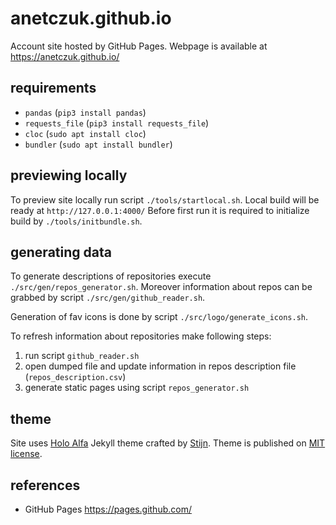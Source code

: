 # anetczuk.github.io

Account site hosted by GitHub Pages. Webpage is available at https://anetczuk.github.io/


## requirements

- `pandas` (`pip3 install pandas`)
- `requests_file` (`pip3 install requests_file`)
- `cloc` (`sudo apt install cloc`)
- `bundler` (`sudo apt install bundler`)


## previewing locally

To preview site locally run script `./tools/startlocal.sh`. Local build will be ready at `http://127.0.0.1:4000/` Before first run it is required to
initialize build by `./tools/initbundle.sh`.


## generating data

To generate descriptions of repositories execute `./src/gen/repos_generator.sh`. 
Moreover information about repos can be grabbed by script `./src/gen/github_reader.sh`.

Generation of fav icons is done by script `./src/logo/generate_icons.sh`.

To refresh information about repositories make following steps:
1. run script `github_reader.sh`
2. open dumped file and update information in repos description file (`repos_description.csv`)
3. generate static pages using script `repos_generator.sh`


## theme

Site uses [Holo Alfa](http://stijnvc.github.io/holo-alfa) Jekyll theme crafted by [Stijn](http://stijnvc.github.io/holo-alfa). Theme is published on [MIT license](http://opensource.org/licenses/MIT).


## references 

- GitHub Pages https://pages.github.com/
